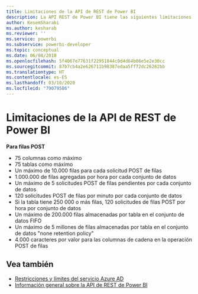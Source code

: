 ```yaml
---
title: Limitaciones de la API de REST de Power BI
description: La API REST de Power BI tiene las siguientes limitaciones
author: KesemSharabi
ms.author: kesharab
ms.reviewer: ''
ms.service: powerbi
ms.subservice: powerbi-developer
ms.topic: conceptual
ms.date: 06/08/2018
ms.openlocfilehash: 5f4067e77631f22951844c0d4d64b06e5e2e30cc
ms.sourcegitcommit: 87b7cb4a2e626711b98387edaa5ff72dc26262bb
ms.translationtype: HT
ms.contentlocale: es-ES
ms.lasthandoff: 03/10/2020
ms.locfileid: "79079586"
---
```

# <a name="power-bi-rest-api-limitations"></a>Limitaciones de la API de REST de Power BI  
  
**Para filas POST**
  
* 75 columnas como máximo
* 75 tablas como máximo
* Un máximo de 10.000 filas para cada solicitud POST de filas  
* 1\.000.000 de filas agregadas por hora por cada conjunto de datos  
* Un máximo de 5 solicitudes POST de filas pendientes por cada conjunto de datos  
* 120 solicitudes POST de filas por minuto por cada conjunto de datos
* Si la tabla tiene 250 000 o más filas, 120 solicitudes de filas POST por hora por conjunto de datos
* Un máximo de 200.000 filas almacenadas por tabla en el conjunto de datos FIFO
* Un máximo de 5 millones de filas almacenadas por tabla en el conjunto de datos "none retention policy"  
* 4\.000 caracteres por valor para las columnas de cadena en la operación POST de filas
  
## <a name="see-also"></a>Vea también

* [Restricciones y límites del servicio Azure AD](https://docs.microsoft.com/azure/active-directory/active-directory-service-limits-restrictions)   
* [Información general sobre la API de REST de Power BI](https://docs.microsoft.com/rest/api/power-bi/)